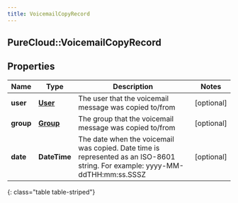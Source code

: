 ```yaml
---
title: VoicemailCopyRecord
---
```

## PureCloud::VoicemailCopyRecord

## Properties

|Name | Type | Description | Notes|
|------------ | ------------- | ------------- | -------------|
| **user** | [**User**](User.html) | The user that the voicemail message was copied to/from | [optional] |
| **group** | [**Group**](Group.html) | The group that the voicemail message was copied to/from | [optional] |
| **date** | **DateTime** | The date when the voicemail was copied. Date time is represented as an ISO-8601 string. For example: yyyy-MM-ddTHH:mm:ss.SSSZ | [optional] |
{: class="table table-striped"}


